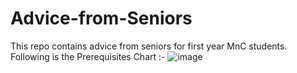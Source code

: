 # Advice-from-Seniors
This repo contains advice from seniors for first year MnC students. 
Following is the Prerequisites Chart :-
![image](https://github.com/user-attachments/assets/6b39e512-9e7c-4104-aea3-5ee71388bbf7)

